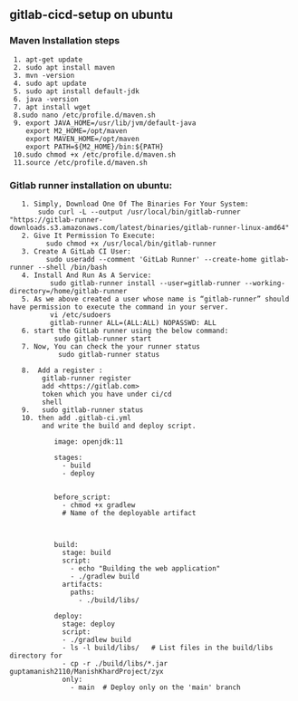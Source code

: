 ## gitlab-cicd-setup on ubuntu

### Maven Installation steps
     1. apt-get update
     2. sudo apt install maven
     3. mvn -version
     4. sudo apt update
     5. sudo apt install default-jdk
     6. java -version
     7. apt install wget
     8.sudo nano /etc/profile.d/maven.sh
     9. export JAVA_HOME=/usr/lib/jvm/default-java
        export M2_HOME=/opt/maven
        export MAVEN_HOME=/opt/maven
        export PATH=${M2_HOME}/bin:${PATH}
     10.sudo chmod +x /etc/profile.d/maven.sh
     11.source /etc/profile.d/maven.sh
     
### Gitlab runner installation on ubuntu:
       1. Simply, Download One Of The Binaries For Your System:
           sudo curl -L --output /usr/local/bin/gitlab-runner "https://gitlab-runner-downloads.s3.amazonaws.com/latest/binaries/gitlab-runner-linux-amd64"
       2. Give It Permission To Execute:
             sudo chmod +x /usr/local/bin/gitlab-runner
       3. Create A GitLab CI User:
             sudo useradd --comment 'GitLab Runner' --create-home gitlab-runner --shell /bin/bash
       4. Install And Run As A Service:
              sudo gitlab-runner install --user=gitlab-runner --working-directory=/home/gitlab-runner
       5. As we above created a user whose name is “gitlab-runner” should have permission to execute the command in your server.
              vi /etc/sudoers
              gitlab-runner ALL=(ALL:ALL) NOPASSWD: ALL
       6. start the GitLab runner using the below command:
               sudo gitlab-runner start
       7. Now, You can check the your runner status
                sudo gitlab-runner status 

       8.  Add a register :
            gitlab-runner register
            add <https://gitlab.com>
            token which you have under ci/cd
            shell
       9.   sudo gitlab-runner status 
       10. then add .gitlab-ci.yml
            and write the build and deploy script.

               image: openjdk:11
               
               stages:
                 - build
                 - deploy
                
               
               before_script:
                 - chmod +x gradlew  
                 # Name of the deployable artifact
               
               
               
               build:
                 stage: build
                 script:
                   - echo "Building the web application"
                   - ./gradlew build
                 artifacts:
                   paths:
                     - ./build/libs/
               
               deploy:
                 stage: deploy
                 script:
                 - ./gradlew build
                 - ls -l build/libs/   # List files in the build/libs directory for 
                 - cp -r ./build/libs/*.jar guptamanish2110/ManishKhardProject/zyx
                 only:
                   - main  # Deploy only on the 'main' branch

       
               
             

        
      
